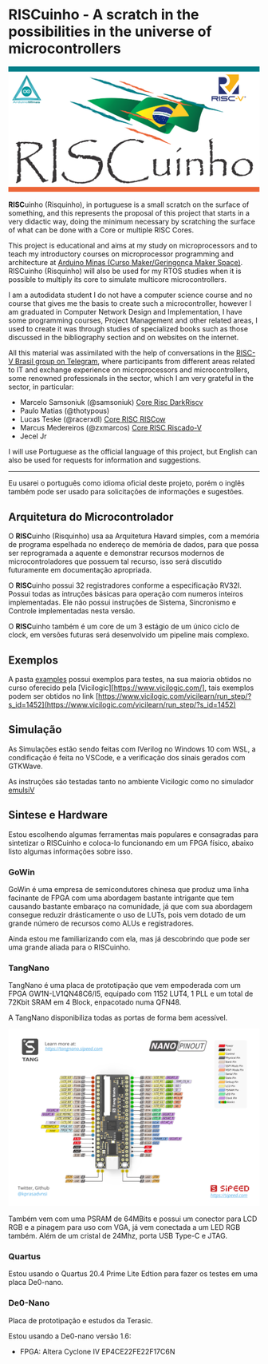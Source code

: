**RISC**uinho - A scratch in the possibilities in the universe of microcontrollers
=====================================

![RISCuinho](./docs/images/logos/RISCuinho-Logo.png)

**RISC**uinho (Risquinho), in portuguese is a small scratch on the surface of something, and this represents the proposal of this project that starts in a very didactic way, doing the minimum necessary by scratching the surface of what can be done with a Core or multiple RISC Cores.

This project is educational and aims at my study on microprocessors and to teach my introductory courses on microprocessor programming and architecture at [Arduino Minas (Curso Maker/Geringonça Maker Space)](https://facebook.com/CursoMaker). RISCuinho (Risquinho) will also be used for my RTOS studies when it is possible to multiply its core to simulate multicore microcontrollers.

I am a autodidata student I do not have a computer science course and no course that gives me the basis to create such a microcontroller, however I am graduated in Computer Network Design and Implementation, I have some programming courses, Project Management and other related areas, I used to create it was through studies of specialized books such as those discussed in the bibliography section and on websites on the internet.

All this material was assimilated with the help of conversations in the [RISC-V Brasil group on Telegram](https://t.me/riscvbr), where participants from different areas related to IT and exchange experience on microprocessors and microcontrollers, some renowned professionals in the sector, which I am very grateful in the sector, in particular:

 * Marcelo Samsoniuk (@samsoniuk) [Core Risc DarkRiscv](https://github.com/darklive/darkriscv) 
 * Paulo Matias (@thotypous) 
 * Lucas Teske (@racerxdl) [Core RISC RISCow](https://github.com/racerxdl/riskow)
 * Marcus Medereiros (@zxmarcos) [Core RISC Riscado-V](https://github.com/zxmarcos/riscado-v)
 * Jecel Jr

I will use Portuguese as the official language of this project, but English can also be used for requests for information and suggestions.

---

Eu usarei o português como idioma oficial deste projeto, porém o inglês também pode ser usado para solicitações de informações e sugestões.

## Arquitetura do Microcontrolador

O **RISC**uinho (Risquinho) usa aa Arquitetura Havard simples, com a memória de programa espelhada no endereço de memória de dados, para que possa ser reprogramada a aquente e demonstrar recursos modernos de microcontroladores que possuem tal recurso, isso será discutido futuramente em documentação apropriada.

O **RISC**uinho possui 32 registradores conforme a especificação RV32I. Possui todas as intruções básicas para operação com numeros inteiros implementadas. Ele não possui instruções de Sistema, Sincronismo e Controle implementadas nesta versão.

O **RISC**uinho também é um core de um 3 estágio de um único ciclo de clock, em versões futuras será desenvolvido um pipeline mais complexo.

## Exemplos

A pasta [examples](./examples) possui exemplos para testes, na sua maioria obtidos no curso oferecido pela [Vicilogic][https://www.vicilogic.com/], tais exemplos podem ser obtidos no link [https://www.vicilogic.com/vicilearn/run_step/?s_id=1452](https://www.vicilogic.com/vicilearn/run_step/?s_id=1452)

## Simulação

As Simulações estão sendo feitas com IVerilog no Windows 10 com WSL, a condificação é feita no VSCode, e a verificação dos sinais gerados com GTKWave.

As instruções são testadas tanto no ambiente Vicilogic como no simulador [emulsiV](https://carlosdelfino.eti.br/emulsiV)

## Sintese e Hardware

Estou escolhendo algumas ferramentas mais populares e consagradas para sintetizar o RISCuinho e coloca-lo funcionando em um FPGA físico, abaixo listo algumas informações sobre isso.

### GoWin

GoWin é uma empresa de semicondutores chinesa que produz uma linha facinante de FPGA com uma abordagem bastante intrigante que tem causando bastante embaraço na comunidade, já que com sua abordagem consegue reduzir drásticamente o uso de LUTs, pois vem dotado de um grande número de recursos como ALUs e registradores. 

Ainda estou me familiarizando com ela, mas já descobrindo que pode ser uma grande aliada para o RISCuinho.

### TangNano

TangNano é uma placa de prototipação que vem empoderada com um FPGA GW1N-LV1QN48C6/I5, equipado com 1152 LUT4, 1 PLL e um total de  72Kbit SRAM em 4 Block, enpacotado numa QFN48. 

A TangNano disponibiliza todas as portas de forma bem acessível.

![](./docs/images/boards/tang_nano_pinout_v1.0.0_w5676_h4000_large.png)

Também vem com uma PSRAM de 64MBits e possui um conector para LCD RGB e a pinagem para uso com VGA, já vem conectada a um LED RGB também. Além de um cristal de 24Mhz, porta USB Type-C e JTAG.

### Quartus

Estou usando o Quartus 20.4 Prime Lite Edtion para fazer os testes em uma placa De0-nano.

### De0-Nano

Placa de prototipação e estudos da Terasic.

Estou usando a De0-nano versão 1.6:

 * FPGA: Altera Cyclone IV EP4CE22FE22F17C6N
